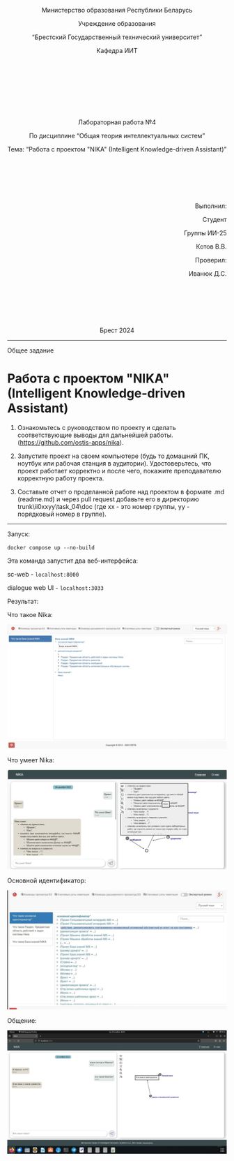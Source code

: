 <p align="center"> Министерство образования Республики Беларусь</p>
<p align="center">Учреждение образования</p>
<p align="center">“Брестский Государственный технический университет”</p>
<p align="center">Кафедра ИИТ</p>
<br><br><br><br><br><br><br>
<p align="center">Лабораторная работа №4</p>
<p align="center">По дисциплине “Общая теория интеллектуальных систем”</p>
<p align="center">Тема: “Работа с проектом "NIKA" (Intelligent Knowledge-driven Assistant)”</p>
<br><br><br><br><br>
<p align="right">Выполнил:</p>
<p align="right">Студент</p>
<p align="right">Группы ИИ-25</p>
<p align="right">Котов В.В.</p>
<p align="right">Проверил:</p>
<p align="right">Иванюк Д.С.</p>
<br><br><br><br><br>
<p align="center">Брест 2024</p>

---

 Общее задание 

 # Работа с проектом **"NIKA"** (Intelligent Knowledge-driven Assistant) #
 
1. Ознакомьтесь с руководством по проекту и сделать соответствующие выводы для дальнейшей работы.(https://github.com/ostis-apps/nika).

2. Запустите проект на своем компьютере (будь то домашний ПК, ноутбук или рабочая станция в аудитории). Удостоверьтесь, что проект работает корректно и после чего, покажите преподавателю корректную работу проекта.

3. Составьте отчет о проделанной работе над проектом в формате .md (readme.md) и через pull request добавьте его в директорию trunk\ii0xxyy\task_04\doc (где xx - это номер группы, yy - порядковый номер в группе).


---


 Запуск:
```
docker compose up --no-build
```
Эта команда запустит два веб-интерфейса:

sc-web - ```localhost:8000```

dialogue web UI - ```localhost:3033```

 Результат:

Что такое Nika:

![Результат:](1.jpg)


Что умеет Nika:

![Результат:](2.jpg)


Основной идентификатор:

![Результат:](3.jpg)


Общение:

![Результат:](4.jpg)